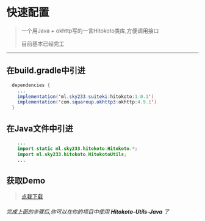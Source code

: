 # 快速配置

> 一个用Java + okhttp写的一言Hitokoto类库,方便调用接口
> 
> 目前基本已经完工

---

## 在build.gradle中引进
``` java
  dependencies {
    ...
    implementation('ml.sky233.suiteki:hitokoto:1.0.1')   
    implementation('com.squareup.okhttp3:okhttp:4.9.1')
  }
```

## 在Java文件中引进
``` java
    ...
    import static ml.sky233.hitokoto.Hitokoto.*;
    import ml.sky233.hitokoto.HitokotoUtils;
    ...
```

## 获取Demo
> [点我下载](https://github.com/sky130/Hitokoto-Utils-Java/releases/download/Demo1/Hitokoto-Demo.zip)

###### 完成上面的步骤后,你可以在你的项目中使用 **Hitokoto-Utils-Java** 了
